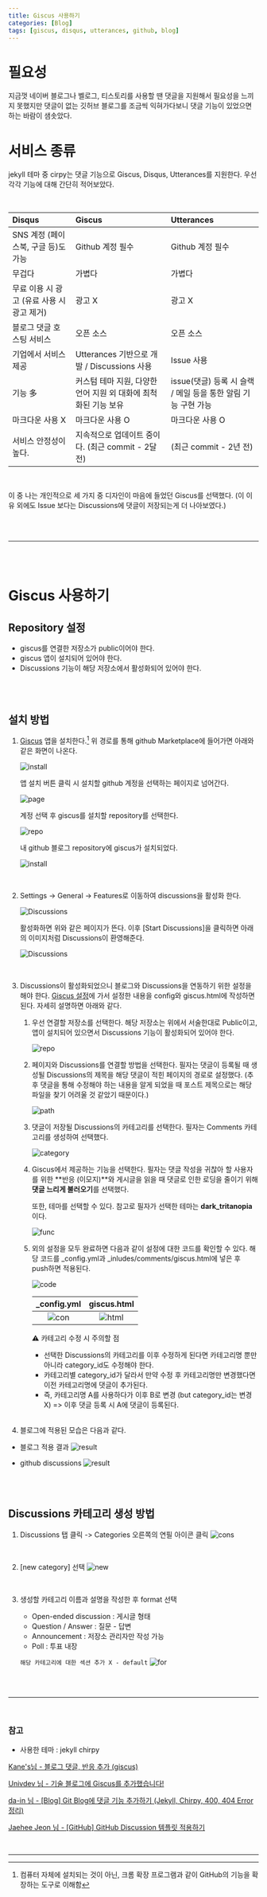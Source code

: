 ```yaml
---
title: Giscus 사용하기
categories: [Blog]
tags: [giscus, disqus, utterances, github, blog]
---
```


#  필요성
지금껏 네이버 블로그나 벨로그, 티스토리를 사용할 땐 댓글을 지원해서 필요성을 느끼지 못했지만 댓글이 없는 깃허브 블로그를 조금씩 익혀가다보니 댓글 기능이 있었으면 하는 바람이 샘솟았다.

# 서비스 종류
jekyll 테마 중 cirpy는 댓글 기능으로 Giscus, Disqus, Utterances를 지원한다.
우선 각각 기능에 대해 간단히 적어보았다.

<br/>

| Disqus                      | Giscus          | Utterances |
| :--------------------------- | :--------------- | :--------- |
| SNS 계정 (페이스북, 구글 등)도 가능      | Github 계정 필수     | Github 계정 필수 |
| 무겁다               | 가볍다   |      가볍다  |
| 무료 이용 시 광고 (유료 사용 시 광고 제거) | 광고 X |   광고 X |
| 블로그 댓글 호스팅 서비스 | 오픈 소스 | 오픈 소스  |
|  기업에서 서비스 제공  | Utterances 기반으로 개발 / Discussions 사용 | Issue 사용 |
| 기능 多 | 커스텀 테마 지원, 다양한 언어 지원 외 대화에 최척화된 기능 보유 | issue(댓글) 등록 시 슬랙 / 메일 등을 통한 알림 기능 구현 가능 |
| 마크다운 사용 X | 마크다운 사용 O | 마크다운 사용 O |
| 서비스 안정성이 높다. | 지속적으로 업데이트 중이다. (최근 commit - 2달 전) | (최근 commit - 2년 전) |

<br/>

이 중 나는 개인적으로 세 가지 중 디자인이 마음에 들었던 Giscus를 선택했다.
(이 이유 외에도 Issue 보다는 Discussions에 댓글이 저장되는게 더 나아보였다.)

<br/>
<br/>

---
<br/>
<br/>

# Giscus 사용하기

## Repository 설정

- giscus를 연결한 저장소가 public이어야 한다.
- giscus 앱이 설치되어 있어야 한다.
- Discussions 기능이 해당 저장소에서 활성화되어 있어야 한다.

<br/>
<br/>

## 설치 방법

1. [Giscus](https://github.com/apps/giscus) 앱을 설치한다.[^foot]
    위 경로를 통해 github Marketplace에 들어가면 아래와 같은 화면이 나온다.

    ![install](/assets/img/post_img/comment/giscus_install.png)

    앱 설치 버튼 클릭 시 설치할 github 계정을 선택하는 페이지로 넘어간다.

    ![page](/assets/img/post_img/comment/acound_check.png)

    계정 선택 후 giscus를 설치할 repository를 선택한다.

    ![repo](/assets/img/post_img/comment/repo_check.png)

    내 github 블로그 repository에 giscus가 설치되었다.

    ![install](/assets/img/post_img/comment/install_check.png)

    <br/>

2. Settings -> General -> Features로 이동하여 discussions을 활성화 한다.

    ![Discussions](/assets/img/post_img/comment/start_discussion.png)

    활성화하면 위와 같은 페이지가 뜬다. 이후 [Start Discussions]을 클릭하면 아래의 이미지처럼 Discussions이 환영해준다.

    ![Discussions](/assets/img/post_img/comment/welcom_discussion.png)

    <br/>

3. Discussions이 활성화되었으니 블로그와 Discussions을 연동하기 위한 설정을 해야 한다. [Giscus 설정](https://giscus.app/ko)에 가서 설정한 내용을 config와 giscus.html에 작성하면 된다.
    자세히 설명하면 아래와 같다.
    1. 우선 연결할 저장소를 선택한다. 해당 저장소는 위에서 서술한대로 Public이고, 앱이 설치되어 있으면서 Discussions 기능이 활성화되어 있어야 한다.

        ![repo](/assets/img/post_img/comment/giscus_repo.png)

    2. 페이지와 Discussions를 연결할 방법을 선택한다. 필자는 댓글이 등록될 때 생성될 Discussions의 제목을 해당 댓글이 적힌 페이지의 경로로 설정했다.
        (추후 댓글을 통해 수정해야 하는 내용을 알게 되었을 때 포스트 제목으로는 해당 파일을 찾기 어려울 것 같았기 때문이다.)

        ![path](/assets/img/post_img/comment/giscus_path.png)

    3. 댓글이 저장될 Discussions의 카테고리를 선택한다. 필자는 Comments 카테고리를 생성하여 선택했다.

        ![category](/assets/img/post_img/comment/giscus_category.png)

    4. Giscus에서 제공하는 기능을 선택한다.
        필자는 댓글 작성을 귀찮아 할 사용자를 위한 **반응 (이모지)**와 게시글을 읽을 때 댓글로 인한 로딩을 줄이기 위해 **댓글 느리게 불러오기**를 선택했다.

        또한, 테마를 선택할 수 있다. 참고로 필자가 선택한 테마는 **dark_tritanopia** 이다.

        ![func](/assets/img/post_img/comment/giscus_func.png)

    5. 외의 설정을 모두 완료하면 다음과 같이 설정에 대한 코드를 확인할 수 있다. 해당 코드를 _config.yml과 _inludes/comments/giscus.html에 넣은 후 push하면 적용된다.

        ![code](/assets/img/post_img/comment/giscus_code.png)

        | _config.yml | giscus.html |
        | :---------: | :---------: |
        |![con](/assets/img/post_img/comment/giscus_code_input.png) | ![html](/assets/img/post_img/comment/giscus_code_html.png) |
        
        ⚠️ 카테고리 수정 시 주의할 점
        - 선택한 Discussions의 카테고리를 이후 수정하게 된다면 카테고리명 뿐만 아니라 category_id도 수정해야 한다.
        - 카테고리별 category_id가 달라서 만약 수정 후 카테고리명만 변경했다면 이전 카테고리명에 댓글이 추가된다.
        - 즉, 카테고리명 A를 사용하다가 이후 B로 변경 (but category_id는 변경 X) => 이후 댓글 등록 시 A에 댓글이 등록된다.
    <br/>

4. 블로그에 적용된 모습은 다음과 같다.

- 블로그 적용 결과
![result](/assets/img/post_img/comment/blog_result.png)

- github discussions
![result](/assets/img/post_img/comment/github_result.png)

<br/>
<br/>

## Discussions 카테고리 생성 방법

1. Discussions 탭 클릭 -> Categories 오른쪽의 연필 아이콘 클릭
    ![cons](/assets/img/post_img/comment/co1.png)

<br/>

2. [new category] 선택
    ![new](/assets/img/post_img/comment/co2.png)

<br/>

3. 생성할 카테고리 이름과 설명을 작성한 후 format 선택
    - Open-ended discussion : 게시글 형태
    - Question / Answer : 질문 - 답변
    - Announcement : 저장소 관리자만 작성 가능
    - Poll : 투표 내장

    `해당 카테고리에 대한 섹션 추가 X - default`
    ![for](/assets/img/post_img/comment/co3.png)

<br/>
<br/>


---

<br/>

### 참고
- 사용한 테마 : jekyll chirpy

[Kane's님 - 블로그 댓글, 반응 추가 (giscus)](https://devshjeon.github.io/78)

[Univdev 님 - 기술 블로그에 Giscus를 추가했습니다!](https://univdev.page/posts/add-giscus/)

[da-in 님 - [Blog] Git Blog에 댓글 기능 추가하기 (Jekyll, Chirpy, 400, 404 Error 정리)](https://da-in.github.io/posts/Blog-Comments/)

[Jaehee Jeon 님 - [GitHub] GitHub Discussion 템플릿 적용하기](https://jaehee329.tistory.com/39)

<br/>

---
[^foot]: 컴퓨터 자체에 설치되는 것이 아닌, 크롬 확장 프로그램과 같이 GitHub의 기능을 확장하는 도구로 이해함